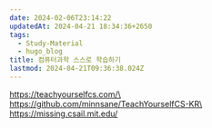 ```yaml
---
date: 2024-02-06T23:14:22
updatedAt: 2024-04-21 18:34:36+2650
tags:
  - Study-Material
  - hugo_blog
title: 컴퓨터과학 스스로 학습하기
lastmod: 2024-04-21T09:36:38.024Z
---
```

https://teachyourselfcs.com/\
https://github.com/minnsane/TeachYourselfCS-KR\
https://missing.csail.mit.edu/
